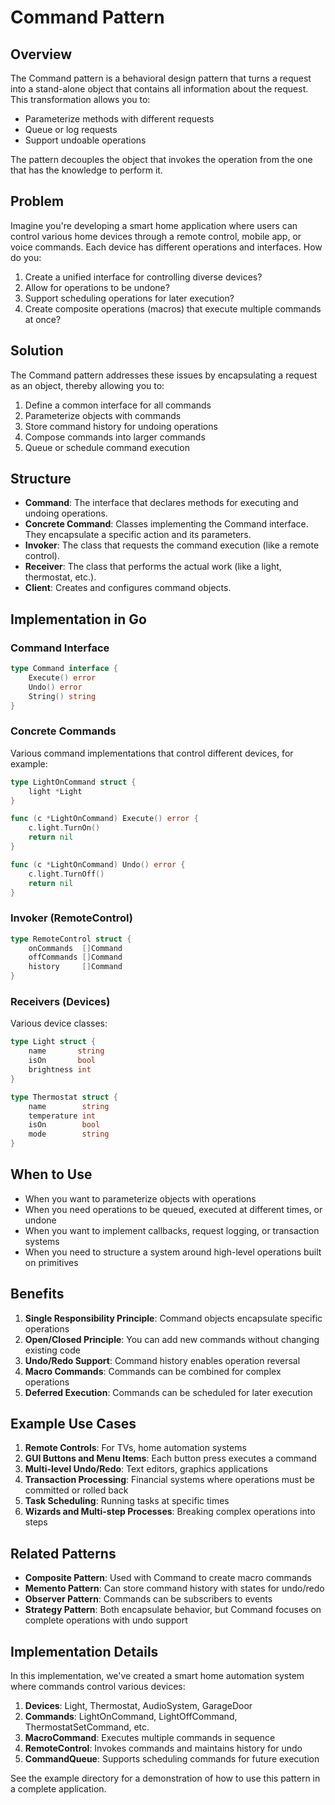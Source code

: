 # Command Pattern

## Overview

The Command pattern is a behavioral design pattern that turns a request into a stand-alone object that contains all information about the request. This transformation allows you to:

- Parameterize methods with different requests
- Queue or log requests
- Support undoable operations

The pattern decouples the object that invokes the operation from the one that has the knowledge to perform it.

## Problem

Imagine you're developing a smart home application where users can control various home devices through a remote control, mobile app, or voice commands. Each device has different operations and interfaces. How do you:

1. Create a unified interface for controlling diverse devices?
2. Allow for operations to be undone?
3. Support scheduling operations for later execution?
4. Create composite operations (macros) that execute multiple commands at once?

## Solution

The Command pattern addresses these issues by encapsulating a request as an object, thereby allowing you to:

1. Define a common interface for all commands
2. Parameterize objects with commands
3. Store command history for undoing operations
4. Compose commands into larger commands
5. Queue or schedule command execution

## Structure

- **Command**: The interface that declares methods for executing and undoing operations.
- **Concrete Command**: Classes implementing the Command interface. They encapsulate a specific action and its parameters.
- **Invoker**: The class that requests the command execution (like a remote control).
- **Receiver**: The class that performs the actual work (like a light, thermostat, etc.).
- **Client**: Creates and configures command objects.

## Implementation in Go

### Command Interface

```go
type Command interface {
    Execute() error
    Undo() error
    String() string
}
```

### Concrete Commands

Various command implementations that control different devices, for example:

```go
type LightOnCommand struct {
    light *Light
}

func (c *LightOnCommand) Execute() error {
    c.light.TurnOn()
    return nil
}

func (c *LightOnCommand) Undo() error {
    c.light.TurnOff()
    return nil
}
```

### Invoker (RemoteControl)

```go
type RemoteControl struct {
    onCommands  []Command
    offCommands []Command
    history     []Command
}
```

### Receivers (Devices)

Various device classes:

```go
type Light struct {
    name       string
    isOn       bool
    brightness int
}

type Thermostat struct {
    name        string
    temperature int
    isOn        bool
    mode        string
}
```

## When to Use

- When you want to parameterize objects with operations
- When you need operations to be queued, executed at different times, or undone
- When you want to implement callbacks, request logging, or transaction systems
- When you need to structure a system around high-level operations built on primitives

## Benefits

1. **Single Responsibility Principle**: Command objects encapsulate specific operations
2. **Open/Closed Principle**: You can add new commands without changing existing code
3. **Undo/Redo Support**: Command history enables operation reversal
4. **Macro Commands**: Commands can be combined for complex operations
5. **Deferred Execution**: Commands can be scheduled for later execution

## Example Use Cases

1. **Remote Controls**: For TVs, home automation systems
2. **GUI Buttons and Menu Items**: Each button press executes a command
3. **Multi-level Undo/Redo**: Text editors, graphics applications
4. **Transaction Processing**: Financial systems where operations must be committed or rolled back
5. **Task Scheduling**: Running tasks at specific times
6. **Wizards and Multi-step Processes**: Breaking complex operations into steps

## Related Patterns

- **Composite Pattern**: Used with Command to create macro commands
- **Memento Pattern**: Can store command history with states for undo/redo
- **Observer Pattern**: Commands can be subscribers to events
- **Strategy Pattern**: Both encapsulate behavior, but Command focuses on complete operations with undo support

## Implementation Details

In this implementation, we've created a smart home automation system where commands control various devices:

1. **Devices**: Light, Thermostat, AudioSystem, GarageDoor
2. **Commands**: LightOnCommand, LightOffCommand, ThermostatSetCommand, etc.
3. **MacroCommand**: Executes multiple commands in sequence
4. **RemoteControl**: Invokes commands and maintains history for undo
5. **CommandQueue**: Supports scheduling commands for future execution

See the example directory for a demonstration of how to use this pattern in a complete application.
